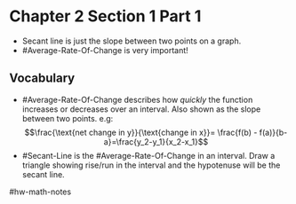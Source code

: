 # Chapter 2 Section 1 Part 1
- Secant line is just the slope between two points on a graph.
- #Average-Rate-Of-Change is very important!

## Vocabulary
- #Average-Rate-Of-Change describes how *quickly* the function increases or decreases over an interval. Also shown as the slope between two points. e.g: 
$$\frac{\text{net change in y}}{\text{change in x}}= \frac{f(b) - f(a)}{b-a}=\frac{y_2-y_1}{x_2-x_1}$$
- #Secant-Line is the #Average-Rate-Of-Change in an interval. Draw a triangle showing rise/run in the interval and the hypotenuse will be the secant line.

#hw-math-notes
